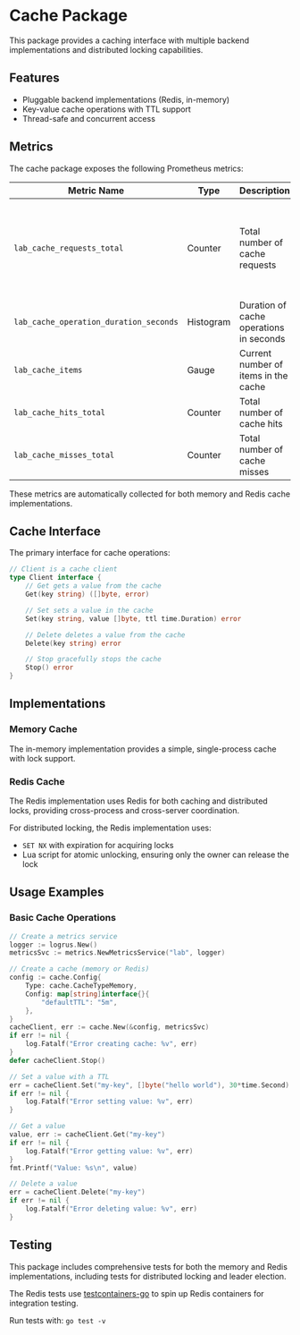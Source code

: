 # Cache Package

This package provides a caching interface with multiple backend implementations and distributed locking capabilities.

## Features

- Pluggable backend implementations (Redis, in-memory)
- Key-value cache operations with TTL support
- Thread-safe and concurrent access

## Metrics

The cache package exposes the following Prometheus metrics:

| Metric Name | Type | Description | Labels |
|-------------|------|-------------|--------|
| `lab_cache_requests_total` | Counter | Total number of cache requests | `operation` ("get", "set", "delete"), `status` ("hit", "miss", "error", "ok") |
| `lab_cache_operation_duration_seconds` | Histogram | Duration of cache operations in seconds | `operation` ("get", "set", "delete") |
| `lab_cache_items` | Gauge | Current number of items in the cache | none |
| `lab_cache_hits_total` | Counter | Total number of cache hits | none |
| `lab_cache_misses_total` | Counter | Total number of cache misses | none |

These metrics are automatically collected for both memory and Redis cache implementations.

## Cache Interface

The primary interface for cache operations:

```go
// Client is a cache client
type Client interface {
	// Get gets a value from the cache
	Get(key string) ([]byte, error)

	// Set sets a value in the cache
	Set(key string, value []byte, ttl time.Duration) error

	// Delete deletes a value from the cache
	Delete(key string) error

	// Stop gracefully stops the cache
	Stop() error
}
```

## Implementations

### Memory Cache

The in-memory implementation provides a simple, single-process cache with lock support.

### Redis Cache

The Redis implementation uses Redis for both caching and distributed locks, providing cross-process and cross-server coordination.

For distributed locking, the Redis implementation uses:
- `SET NX` with expiration for acquiring locks
- Lua script for atomic unlocking, ensuring only the owner can release the lock

## Usage Examples

### Basic Cache Operations

```go
// Create a metrics service
logger := logrus.New()
metricsSvc := metrics.NewMetricsService("lab", logger)

// Create a cache (memory or Redis)
config := cache.Config{
    Type: cache.CacheTypeMemory,
    Config: map[string]interface{}{
        "defaultTTL": "5m",
    },
}
cacheClient, err := cache.New(&config, metricsSvc)
if err != nil {
    log.Fatalf("Error creating cache: %v", err)
}
defer cacheClient.Stop()

// Set a value with a TTL
err = cacheClient.Set("my-key", []byte("hello world"), 30*time.Second)
if err != nil {
    log.Fatalf("Error setting value: %v", err)
}

// Get a value
value, err := cacheClient.Get("my-key")
if err != nil {
    log.Fatalf("Error getting value: %v", err)
}
fmt.Printf("Value: %s\n", value)

// Delete a value
err = cacheClient.Delete("my-key")
if err != nil {
    log.Fatalf("Error deleting value: %v", err)
}
```

## Testing

This package includes comprehensive tests for both the memory and Redis implementations, including tests for distributed locking and leader election. 

The Redis tests use [testcontainers-go](https://github.com/testcontainers/testcontainers-go) to spin up Redis containers for integration testing.

Run tests with: `go test -v` 
